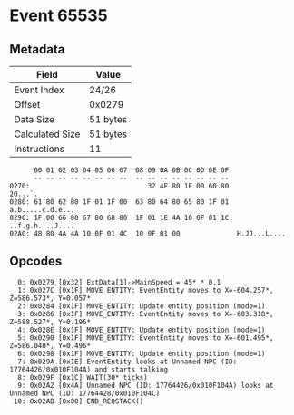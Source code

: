 # Event 65535

## Metadata

| Field           | Value    |
|-----------------|----------|
| Event Index     | 24/26    |
| Offset          | 0x0279   |
| Data Size       | 51 bytes |
| Calculated Size | 51 bytes |
| Instructions    | 11       |

```
      00 01 02 03 04 05 06 07  08 09 0A 0B 0C 0D 0E 0F
      -- -- -- -- -- -- -- --  -- -- -- -- -- -- -- --
0270:                             32 4F 80 1F 00 60 80           2O...`.
0280: 61 80 62 80 1F 01 1F 00  63 80 64 80 65 80 1F 01  a.b.....c.d.e...
0290: 1F 00 66 80 67 80 68 80  1F 01 1E 4A 10 0F 01 1C  ..f.g.h....J....
02A0: 48 80 4A 4A 10 0F 01 4C  10 0F 01 00              H.JJ...L....    
```

## Opcodes

```
  0: 0x0279 [0x32] ExtData[1]->MainSpeed = 45* * 0.1
  1: 0x027C [0x1F] MOVE_ENTITY: EventEntity moves to X=-604.257*, Z=586.573*, Y=0.057*
  2: 0x0284 [0x1F] MOVE_ENTITY: Update entity position (mode=1)
  3: 0x0286 [0x1F] MOVE_ENTITY: EventEntity moves to X=-603.318*, Z=588.527*, Y=0.196*
  4: 0x028E [0x1F] MOVE_ENTITY: Update entity position (mode=1)
  5: 0x0290 [0x1F] MOVE_ENTITY: EventEntity moves to X=-601.495*, Z=586.040*, Y=0.496*
  6: 0x0298 [0x1F] MOVE_ENTITY: Update entity position (mode=1)
  7: 0x029A [0x1E] EventEntity looks at Unnamed NPC (ID: 17764426/0x010F104A) and starts talking
  8: 0x029F [0x1C] WAIT(30* ticks)
  9: 0x02A2 [0x4A] Unnamed NPC (ID: 17764426/0x010F104A) looks at Unnamed NPC (ID: 17764428/0x010F104C)
 10: 0x02AB [0x00] END_REQSTACK()
```
